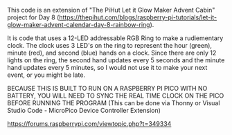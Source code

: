 This code is an extension of "The PiHut Let it Glow Maker Advent Cabin" project for Day 8 (https://thepihut.com/blogs/raspberry-pi-tutorials/let-it-glow-maker-advent-calendar-day-8-rainbow-ring).

It is code that uses a 12-LED addressable RGB Ring to make a rudiementary clock. The clock uses 3 LED's on the ring to represent the hour (green), minute (red), and second (blue) hands on a clock. Since there are only 12 lights on the ring, the second hand updates every 5 seconds and the minute hand updates every 5 minutes, so I would not use it to make your next event, or you might be late. 

BECAUSE THIS IS BUILT TO RUN ON A RASPBERRY PI PICO WITH NO BATTERY, YOU WILL NEED TO SYNC THE REAL TIME CLOCK ON THE PICO BEFORE RUNNING THE PROGRAM (This can be done via Thonny or Visual Studio Code - MicroPico Device Controller Extension)

https://forums.raspberrypi.com/viewtopic.php?t=349334
